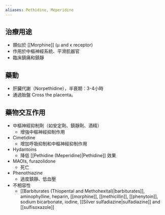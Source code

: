 ```yaml
---
aliases: Pethidine, Meperidine
---
```

## 治療用途
- 類似於 [[Morphine]] (μ and κ receptor)
- 作用於中樞神經系統、平滑肌器官
- 臨床鎮痛和鎮靜
## 藥動
- 肝臟代謝（Norpethidine），半衰期：3-4小時
- 通過胎盤 Cross the placenta。
## 藥物交互作用
- 中樞神經抑制劑（如安定劑、鎮靜劑、酒精）
	- 增強中樞神經抑制作用
- Cimetidine
	- 增加呼吸抑制和中樞神經抑制作用
- Hydantoins
	- 降低 [[Pethidine (Meperidine)|Pethidine]] 效果
- MAOIs, furazolidone
	- 死亡
- Phenothiazine 
	- 過度鎮靜、低血壓
- 不相容性
	- [[Barbiturates (Thiopental and Methohexital)|barbiturates]], aminophylline, heparin, [[morphine]], [[methicillin]], [[phenytoin]], sodium bicarbonate, iodine, [[Silver sulfadiazine|sulfadiazine]] and [[sulfisoxazole]]